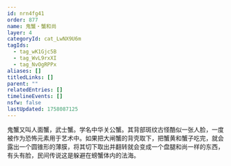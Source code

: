 ```yaml
---
id: nrn4fg41
order: 877
name: 鬼蟹・蟹和尚
layer: 4
categoryId: cat_LwNX9U6m
tagIds:
  - tag_wK1Gjc5B
  - tag_WvL9rxXI
  - tag_NvOgRPPx
aliases: []
titledLinks: []
parent: ""
relatedEntries: []
timelineEvents: []
nsfw: false
lastUpdated: 1758087125
---
```


鬼蟹又叫人面蟹，武士蟹。学名中华关公蟹。其背部斑纹古怪酷似一张人脸，一度被作为恐怖元素用于艺术中。如果把大闸蟹的背壳取下，把蟹黄和蟹子吃完，就会露出一个圆锥形的薄膜，将其切下取出并翻转就会变成一个盘腿和尚一样的东西，有头有脸，民间传说这是躲避在螃蟹体内的法海。